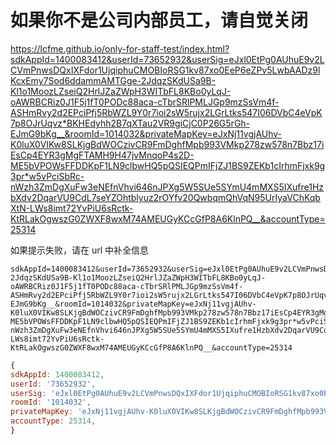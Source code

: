# 如果你不是公司内部员工，请自觉关闭

https://lcfme.github.io/only-for-staff-test/index.html?sdkAppId=1400083412&userId=73652932&userSig=eJxl0EtPg0AUhuE9v2LCVmPnwsDQxIXFdor1UjqiphuCMOBIoRSG1kv87xo0EeP6eZPv5LwbAADz9lKcxEmy7Sod6ddammAMTGge-2JdqzSKdUSa9B-Kl1o1MoozLZseiQ2HrlJZaZWpH3WITbFL8KBo0yLqJ-oAWRBCRiz0J1F5j1fT0PODc88aca-cTbrSRlPMLJGp9mzSsVm4f-ASHmRvy2d2EPciPfj5RbWZL9Y0r7ioi2sW5rujx2LGrLtks547I06DVbC4eVpK7p8OJrUqvz*BKHEdyhh2B7qXTau2VR9giCjC0P26G5rGh-EJmG9bKg__&roomId=1014032&privateMapKey=eJxNj11vgjAUhv-K0luX0VIKw8SLKjgBdWOCzivCR9FmDghfMpb993VMkp278zw578n7Bbz17iEsCp4EYR3gMgFTAMH9H47jvMnqoP4s2D-ME5bVPOWsFFDDKpF1LN9clbwHQ5pQSIEQPmIFjZJ1BS9ZEKb1cIrhmFjxk9g3pr*w5vPciSbRc-nWzh3ZmDgXuFw3eNEfnVhvi646nJPXg5W5SUe5SYmU4mMXS5IXufre1HzbXdv2DqarVU9CdL7seYZOhtblyuz2rOYfv20QwbqmQhVqN95UrIyaVChKqbXtN-LWs8imt72YvPiU6sRctk-KtRLakOgwszG0ZWXF8wxM74AMEUGyKCcGfP8A6KlnPQ__&accountType=25314

如果提示失败，请在 url 中补全信息

```
sdkAppId=1400083412&userId=73652932&userSig=eJxl0EtPg0AUhuE9v2LCVmPnwsDQxIXFdor1UjqiphuCMOBIoRSG1kv87xo0EeP6eZPv5LwbAADz9lKcxEmy7Sod6ddammAMTGge-2JdqzSKdUSa9B-Kl1o1MoozLZseiQ2HrlJZaZWpH3WITbFL8KBo0yLqJ-oAWRBCRiz0J1F5j1fT0PODc88aca-cTbrSRlPMLJGp9mzSsVm4f-ASHmRvy2d2EPciPfj5RbWZL9Y0r7ioi2sW5rujx2LGrLtks547I06DVbC4eVpK7p8OJrUqvz*BKHEdyhh2B7qXTau2VR9giCjC0P26G5rGh-EJmG9bKg__&roomId=1014032&privateMapKey=eJxNj11vgjAUhv-K0luX0VIKw8SLKjgBdWOCzivCR9FmDghfMpb993VMkp278zw578n7Bbz17iEsCp4EYR3gMgFTAMH9H47jvMnqoP4s2D-ME5bVPOWsFFDDKpF1LN9clbwHQ5pQSIEQPmIFjZJ1BS9ZEKb1cIrhmFjxk9g3pr*w5vPciSbRc-nWzh3ZmDgXuFw3eNEfnVhvi646nJPXg5W5SUe5SYmU4mMXS5IXufre1HzbXdv2DqarVU9CdL7seYZOhtblyuz2rOYfv20QwbqmQhVqN95UrIyaVChKqbXtN-LWs8imt72YvPiU6sRctk-KtRLakOgwszG0ZWXF8wxM74AMEUGyKCcGfP8A6KlnPQ__&accountType=25314
```

```javascript
{
sdkAppId: 1400083412,
userId: '73652932',
userSig: 'eJxl0EtPg0AUhuE9v2LCVmPnwsDQxIXFdor1UjqiphuCMOBIoRSG1kv87xo0EeP6eZPv5LwbAADz9lKcxEmy7Sod6ddammAMTGge-2JdqzSKdUSa9B-Kl1o1MoozLZseiQ2HrlJZaZWpH3WITbFL8KBo0yLqJ-oAWRBCRiz0J1F5j1fT0PODc88aca-cTbrSRlPMLJGp9mzSsVm4f-ASHmRvy2d2EPciPfj5RbWZL9Y0r7ioi2sW5rujx2LGrLtks547I06DVbC4eVpK7p8OJrUqvz*BKHEdyhh2B7qXTau2VR9giCjC0P26G5rGh-EJmG9bKg\_\_',
roomId: '1014032',
privateMapKey: 'eJxNj11vgjAUhv-K0luX0VIKw8SLKjgBdWOCzivCR9FmDghfMpb993VMkp278zw578n7Bbz17iEsCp4EYR3gMgFTAMH9H47jvMnqoP4s2D-ME5bVPOWsFFDDKpF1LN9clbwHQ5pQSIEQPmIFjZJ1BS9ZEKb1cIrhmFjxk9g3pr*w5vPciSbRc-nWzh3ZmDgXuFw3eNEfnVhvi646nJPXg5W5SUe5SYmU4mMXS5IXufre1HzbXdv2DqarVU9CdL7seYZOhtblyuz2rOYfv20QwbqmQhVqN95UrIyaVChKqbXtN-LWs8imt72YvPiU6sRctk-KtRLakOgwszG0ZWXF8wxM74AMEUGyKCcGfP8A6KlnPQ\_\_',
accountType: 25314,
}
```

